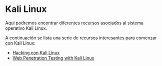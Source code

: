 
# Kali Linux

Aqui podremos encontrar diferentes recursos asociados al sistema operativo Kali Linux.

A continuación se lista una serie de recursos interesantes para comenzar con Kali Linux:

* [Hacking con Kali Linux](https://www.reydes.com/archivos/Kali_Linux_v3_Alonso_ReYDeS.pdf)
* [Web Penetration Testing with
Kali Linux](https://terrorgum.com/tfox/books/webpenetrationtestingwithkalilinux_ebook.pdf)